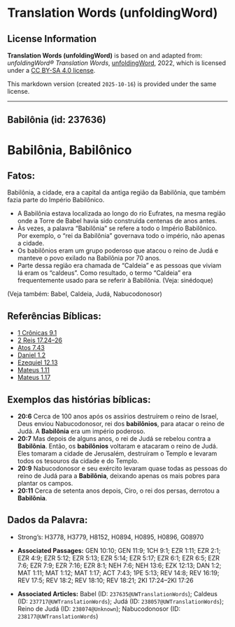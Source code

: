 # Translation Words (unfoldingWord)

## License Information

**Translation Words (unfoldingWord)** is based on and adapted from: _unfoldingWord® Translation Words_, [unfoldingWord](https://unfoldingword.org/utw), 2022, which is licensed under a [CC BY-SA 4.0 license](https://creativecommons.org/licenses/by-sa/4.0/legalcode.en).

This markdown version (created `2025-10-16`) is provided under the same license.



--------------------------------

## Babilônia (id: 237636)

Babilônia, Babilônico
=====================

Fatos:
------

Babilônia, a cidade, era a capital da antiga região da Babilônia, que também fazia parte do Império Babilônico.

* A Babilônia estava localizada ao longo do rio Eufrates, na mesma região onde a Torre de Babel havia sido construída centenas de anos antes.
* Às vezes, a palavra “Babilônia” se refere a todo o Império Babilônico. Por exemplo, o “rei da Babilônia” governava todo o império, não apenas a cidade.
* Os babilônios eram um grupo poderoso que atacou o reino de Judá e manteve o povo exilado na Babilônia por 70 anos.
* Parte dessa região era chamada de “Caldeia” e as pessoas que viviam lá eram os “caldeus”. Como resultado, o termo “Caldeia” era frequentemente usado para se referir à Babilônia. (Veja: sinédoque)

(Veja também: Babel, Caldeia, Judá, Nabucodonosor)

Referências Bíblicas:
---------------------

* [1 Crônicas 9\.1](https://ref.ly/1Chr9:1)
* [2 Reis 17\.24–26](https://ref.ly/2Kgs17:24-2Kgs17:26)
* [Atos 7\.43](https://ref.ly/Acts7:43)
* [Daniel 1\.2](https://ref.ly/Dan1:2)
* [Ezequiel 12\.13](https://ref.ly/Ezek12:13)
* [Mateus 1\.11](https://ref.ly/Matt1:11)
* [Mateus 1\.17](https://ref.ly/Matt1:17)

Exemplos das histórias bíblicas:
--------------------------------

* **20:6** Cerca de 100 anos após os assírios destruírem o reino de Israel, Deus enviou Nabucodonosor, rei dos **babilônios**, para atacar o reino de Judá. A **Babilônia** era um império poderoso.
* **20:7** Mas depois de alguns anos, o rei de Judá se rebelou contra a **Babilônia**. Então, os **babilônios** voltaram e atacaram o reino de Judá. Eles tomaram a cidade de Jerusalém, destruíram o Templo e levaram todos os tesouros da cidade e do Templo.
* **20:9** Nabucodonosor e seu exército levaram quase todas as pessoas do reino de Judá para a **Babilônia**, deixando apenas os mais pobres para plantar os campos.
* **20:11** Cerca de setenta anos depois, Ciro, o rei dos persas, derrotou a **Babilônia**.

Dados da Palavra:
-----------------

* Strong’s: H3778, H3779, H8152, H0894, H0895, H0896, G08970

* **Associated Passages:** GEN 10:10; GEN 11:9; 1CH 9:1; EZR 1:11; EZR 2:1; EZR 4:9; EZR 5:12; EZR 5:13; EZR 5:14; EZR 5:17; EZR 6:1; EZR 6:5; EZR 7:6; EZR 7:9; EZR 7:16; EZR 8:1; NEH 7:6; NEH 13:6; EZK 12:13; DAN 1:2; MAT 1:11; MAT 1:12; MAT 1:17; ACT 7:43; 1PE 5:13; REV 14:8; REV 16:19; REV 17:5; REV 18:2; REV 18:10; REV 18:21; 2KI 17:24–2KI 17:26
* **Associated Articles:** Babel (ID: `237635@UWTranslationWords`); Caldeus (ID: `237717@UWTranslationWords`); Judá (ID: `238057@UWTranslationWords`); Reino de Judá (ID: `238074@Unknown`); Nabucodonosor (ID: `238177@UWTranslationWords`)

